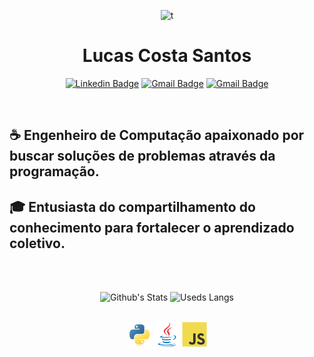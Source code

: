 <center>

![t](https://emojigraph.org/media/apple/man-technologist-medium-skin-tone_1f468-1f3fd-200d-1f4bb.png)

# Lucas Costa Santos

[![Linkedin Badge](https://img.shields.io/badge/-Lucas%20Santos-0A66C2?style=flat-square&logo=Linkedin&logoColor=white&link=https://linkedin.com/in/lucas26xd)](https://linkedin.com/in/lucas26xd) 
[![Gmail Badge](https://img.shields.io/badge/-lucas.lcs.eng-EA4335?style=flat-square&logo=Gmail&logoColor=white&link=mailto:lucas.lcs.eng@gmail.com)](mailto:lucas.lcs.eng@gmail.com)
[![Gmail Badge](https://img.shields.io/badge/-Aidimin-0088CC?style=flat-square&logo=Telegram&logoColor=white&link=https://t.me/aidimin)](https://t.me/aidimin)
</center>
<br>

## ☕ Engenheiro de Computação apaixonado por buscar soluções de problemas através da programação.

## 🎓 Entusiasta do compartilhamento do conhecimento para fortalecer o aprendizado coletivo.

<br><br>

<center>

![Github's Stats](https://github-readme-stats.vercel.app/api?username=lucas26xd&show_icons=true&theme=radical&include_all_commits=true&count_private=true)
![Useds Langs](https://github-readme-stats.vercel.app/api/top-langs/?username=lucas26xd&layout=compact&langs_count=7&theme=radical)

<br>

<img height="40" src="https://raw.githubusercontent.com/devicons/devicon/master/icons/python/python-original.svg">
<img height="40" src="https://raw.githubusercontent.com/devicons/devicon/master/icons/java/java-original.svg">
<img height="40" src="https://raw.githubusercontent.com/devicons/devicon/master/icons/javascript/javascript-original.svg">
</center>
